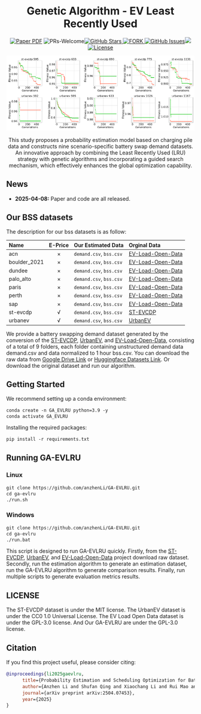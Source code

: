 <div align="center">
<h1>Genetic Algorithm - EV Least Recently Used</h1>

<a href="https://arxiv.org/abs/2504.07453"><img src='https://img.shields.io/badge/Paper-%20GA_EVLRU%20-red' alt='Paper PDF'></a>
<a ><img alt="PRs-Welcome" src="https://img.shields.io/badge/PRs-Welcome-white" /></a>[![GitHub Stars](https://img.shields.io/github/stars/anzhenLi/GA-EVLRU.svg)](https://github.com/anzhenLi/GA-EVLRU/stargazers)<a href="https://github.com/anzhenLi/GA-EVLRU/network/members">
<img alt="FORK" src="https://img.shields.io/github/forks/anzhenLi/GA-EVLRU?color=white" />
</a> [![GitHub Issues](https://img.shields.io/github/issues/anzhenLi/GA-EVLRU.svg)](https://github.com/anzhenLi/GA-EVLRU/issues)<a href='https://huggingface.co/datasets/qingshufan/GA-EVLRU'><img src='https://img.shields.io/badge/%F0%9F%A4%97%20Hugging%20Face-Datasets-green'></a>[![License](https://img.shields.io/badge/license-GPLv3-blue.svg)](https://opensource.org/licenses/gpl-3-0)

![overview](assets/exr.png)

This study proposes a probability estimation model based on charging pile data and constructs nine scenario-specific battery swap demand datasets. An innovative approach by combining the Least Recently Used (LRU) strategy with genetic algorithms and incorporating a guided search mechanism, which effectively enhances the global optimization capability.
</div>

## News
- **2025-04-08:** Paper and code are all released.

## Our BSS datasets
The description for our bss datasets is as follow: 

| Name       	 | E-Price 	| Our Estimated Data 		   | Orginal Data									   					   |
| :------------- | :------: | :--------------------------- | :------------------------------------------------ 					   |
| acn            | ×        | `demand.csv`, `bss.csv`      | [EV-Load-Open-Data](https://github.com/yvenn-amara/ev-load-open-data) |
| boulder_2021   | ×        | `demand.csv`, `bss.csv`      | [EV-Load-Open-Data](https://github.com/yvenn-amara/ev-load-open-data) |
| dundee         | ×        | `demand.csv`, `bss.csv`      | [EV-Load-Open-Data](https://github.com/yvenn-amara/ev-load-open-data) |
| palo_alto      | ×        | `demand.csv`, `bss.csv`      | [EV-Load-Open-Data](https://github.com/yvenn-amara/ev-load-open-data) |
| paris          | ×        | `demand.csv`, `bss.csv`      | [EV-Load-Open-Data](https://github.com/yvenn-amara/ev-load-open-data) |
| perth          | ×        | `demand.csv`, `bss.csv`      | [EV-Load-Open-Data](https://github.com/yvenn-amara/ev-load-open-data) |
| sap            | ×        | `demand.csv`, `bss.csv`      | [EV-Load-Open-Data](https://github.com/yvenn-amara/ev-load-open-data) |
| st-evcdp       | √        | `demand.csv`, `bss.csv`      | [ST-EVCDP](https://github.com/IntelligentSystemsLab/ST-EVCDP) 		   |
| urbanev        | √        | `demand.csv`, `bss.csv`      | [UrbanEV](https://github.com/IntelligentSystemsLab/UrbanEV) 		   |

We provide a battery swapping demand dataset generated by the conversion of the [ST-EVCDP](https://github.com/IntelligentSystemsLab/ST-EVCDP), [UrbanEV](https://github.com/IntelligentSystemsLab/UrbanEV), and [EV-Load-Open-Data](https://github.com/yvenn-amara/ev-load-open-data), consisting of a total of 9 folders, each folder containing unstructured demand data demand.csv and data normalized to 1 hour bss.csv. You can download the raw data from [Google Drive Link](https://drive.google.com/drive/folders/1rz6EGdvIIXo9fobnQkJlD2SdbtNeZ_BH?usp=sharing) or [Huggingface Datasets Link](https://huggingface.co/datasets/qingshufan/GA-EVLRU). Or download the original dataset and run our algorithm.

## Getting Started

We recommend setting up a conda environment:

```shell
conda create -n GA_EVLRU python=3.9 -y
conda activate GA_EVLRU
```
Installing the required packages:

```shell
pip install -r requirements.txt
```

## Running GA-EVLRU

### Linux
```shell
git clone https://github.com/anzhenLi/GA-EVLRU.git
cd ga-evlru
./run.sh
```

### Windows
```shell
git clone https://github.com/anzhenLi/GA-EVLRU.git
cd ga-evlru
./run.bat
```

This script is designed to run GA-EVLRU quickly. 
Firstly, from the [ST-EVCDP](https://github.com/IntelligentSystemsLab/ST-EVCDP), [UrbanEV](https://github.com/IntelligentSystemsLab/UrbanEV), and [EV-Load-Open-Data](https://github.com/yvenn-amara/ev-load-open-data) project download raw dataset.
Secondly, run the estimation algorithm to generate an estimation dataset, run the GA-EVLRU algorithm to generate comparison results.
Finally, run multiple scripts to generate evaluation metrics results.

## LICENSE

The ST-EVCDP dataset is under the MIT license. The UrbanEV dataset is under the CC0 1.0 Universal License.  The EV Load Open Data dataset is under the GPL-3.0 license. And Our GA-EVLRU are under the GPL-3.0 license.

## Citation

If you find this project useful, please consider citing:
```bibtex
@inproceedings{li2025gaevlru,
      title={Probability Estimation and Scheduling Optimization for Battery Swap Stations via LRU-Enhanced Genetic Algorithm and Dual-Factor Decision System}, 
      author={Anzhen Li and Shufan Qing and Xiaochang Li and Rui Mao and Mingchen Feng},
      journal={arXiv preprint arXiv:2504.07453},
      year={2025}
}
```